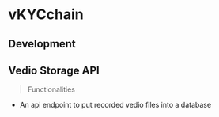 # vKYCchain

## Development

## Vedio Storage API

> Functionalities

- An api endpoint to put recorded vedio files into a database
